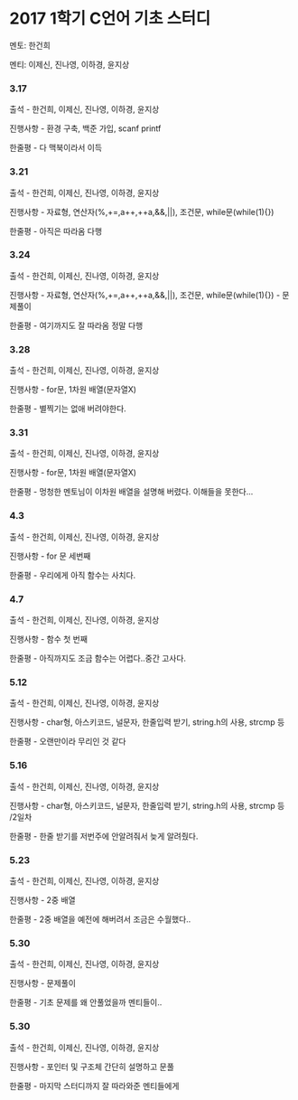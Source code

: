 # **2017 1학기 C언어 기초 스터디**

멘토: 한건희

멘티: 이제신, 진나영, 이하경, 윤지상

### 3.17

출석 - 한건희, 이제신, 진나영, 이하경, 윤지상

진행사항 - 환경 구축, 백준 가입, scanf printf

한줄평 - 다 맥북이라서 이득

### 3.21

출석 - 한건희, 이제신, 진나영, 이하경, 윤지상

진행사항 - 자료형, 연산자(%,+=,a++,++a,&&,||), 조건문, while문(while(1){})

한줄평 - 아직은 따라옴 다행

### 3.24

출석 - 한건희, 이제신, 진나영, 이하경, 윤지상

진행사항 - 자료형, 연산자(%,+=,a++,++a,&&,||), 조건문, while문(while(1){}) - 문제풀이

한줄평 - 여기까지도 잘 따라옴 정말 다행

### 3.28

출석 - 한건희, 이제신, 진나영, 이하경, 윤지상

진행사항 - for문, 1차원 배열(문자열X)

한줄평 - 별찍기는 없애 버려야한다.

### 3.31

출석 - 한건희, 이제신, 진나영, 이하경, 윤지상

진행사항 - for문, 1차원 배열(문자열X) 

한줄평 - 멍청한 멘토님이 이차원 배열을 설명해 버렸다. 이해들을 못한다...

### 4.3

출석 - 한건희, 이제신, 진나영, 이하경, 윤지상

진행사항 - for 문 세번째

한줄평 - 우리에게 아직 함수는 사치다.

### 4.7

출석 - 한건희, 이제신, 진나영, 이하경, 윤지상

진행사항 - 함수 첫 번째

한줄평 - 아직까지도 조금 함수는 어렵다..중간 고사다.

### 5.12

출석 - 한건희, 이제신, 진나영, 이하경, 윤지상

진행사항 - char형, 아스키코드, 널문자, 한줄입력 받기, string.h의 사용, strcmp 등

한줄평 - 오랜만이라 무리인 것 같다

### 5.16

출석 - 한건희, 이제신, 진나영, 이하경, 윤지상

진행사항 - char형, 아스키코드, 널문자, 한줄입력 받기, string.h의 사용, strcmp 등 /2일차

한줄평 - 한줄 받기를 저번주에 안알려줘서 늦게 알려줬다.

### 5.23

출석 - 한건희, 이제신, 진나영, 이하경, 윤지상

진행사항 - 2중 배열

한줄평 - 2중 배열을 예전에 해버려서 조금은 수월했다.. 

### 5.30

출석 - 한건희, 이제신, 진나영, 이하경, 윤지상

진행사항 - 문제풀이

한줄평 - 기초 문제를 왜 안풀었을까 멘티들이..

### 5.30

출석 - 한건희, 이제신, 진나영, 이하경, 윤지상

진행사항 - 포인터 및 구조체 간단히 설명하고 문풀

한줄평 - 마지막 스터디까지 잘 따라와준 멘티들에게 



